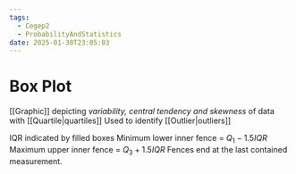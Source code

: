 ```yaml
---
tags:
  - Cegep2
  - ProbabilityAndStatistics
date: 2025-01-30T23:05:03
---
```


# Box Plot

[[Graphic]] depicting *variability, central tendency and skewness* of data with [[Quartile|quartiles]]
Used to identify [[Outlier|outliers]]

IQR indicated by filled boxes
Minimum lower inner fence = $Q_1 - 1.5IQR$
Maximum upper inner fence = $Q_3 + 1.5IQR$
Fences end at the last contained measurement.